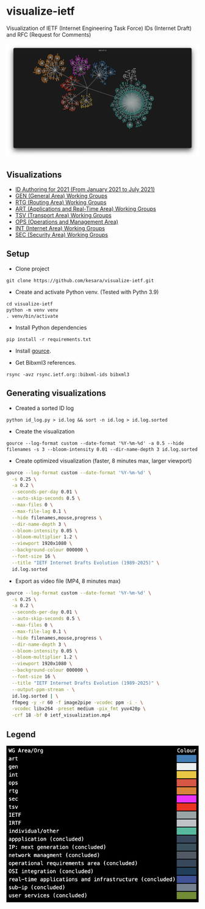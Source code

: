 # visualize-ietf
Visualization of IETF (Internet Engineering Task Force) IDs (Internet Draft) and RFC (Request for Comments)

[![Visualizations Playlist on Youtube](screenshot.png)](https://www.youtube.com/playlist?list=PLuakzjxkt1oAjiOhkq66IWgspqnp_ZdfN)

## Visualizations

* [ID Authoring for 2021 (From January 2021 to July 2021)](https://www.youtube.com/watch?v=3pmf486WPaQ)
* [GEN (General Area) Working Groups](https://www.youtube.com/watch?v=a9PpqZamkck)
* [RTG (Routing Area) Working Groups](https://www.youtube.com/watch?v=KdR-yusyPw8)
* [ART (Applications and Real-Time Area) Working Groups](https://www.youtube.com/watch?v=45PexHj_VjM)
* [TSV (Transport Area) Working Groups](https://www.youtube.com/watch?v=U0qOyCP7WTc)
* [OPS (Operations and Management Area)](https://www.youtube.com/watch?v=MKXWCtxr49A)
* [INT (Internet Area) Working Groups](https://www.youtube.com/watch?v=ieJGnrSpF8E)
* [SEC (Security Area) Working Groups](https://www.youtube.com/watch?v=SaUIjPF1oRA)

## Setup

* Clone project

```
git clone https://github.com/kesara/visualize-ietf.git
```

* Create and activate Python venv. (Tested with Pythn 3.9)

```
cd visualize-ietf
python -m venv venv
. venv/bin/activate
```

* Install Python dependencies

```
pip install -r requirements.txt
```

* Install [gource](https://gource.io/).

* Get Bibxml3 references.

```
rsync -avz rsync.ietf.org::bibxml-ids bibxml3
```

## Generating visualizations

* Created a sorted ID log

```
python id_log.py > id.log && sort -n id.log > id.log.sorted
```

* Create the visualization

```
gource --log-format custom --date-format '%Y-%m-%d' -a 0.5 --hide filenames -s 3 --bloom-intensity 0.01 --dir-name-depth 3 id.log.sorted
```

* Create optimized visualization (faster, 8 minutes max, larger viewport)

```bash
gource --log-format custom --date-format '%Y-%m-%d' \
  -s 0.25 \
  -a 0.2 \
  --seconds-per-day 0.01 \
  --auto-skip-seconds 0.5 \
  --max-files 0 \
  --max-file-lag 0.1 \
  --hide filenames,mouse,progress \
  --dir-name-depth 3 \
  --bloom-intensity 0.05 \
  --bloom-multiplier 1.2 \
  --viewport 1920x1080 \
  --background-colour 000000 \
  --font-size 16 \
  --title "IETF Internet Drafts Evolution (1989-2025)" \
  id.log.sorted
```

* Export as video file (MP4, 8 minutes max)

```bash
gource --log-format custom --date-format '%Y-%m-%d' \
  -s 0.25 \
  -a 0.2 \
  --seconds-per-day 0.01 \
  --auto-skip-seconds 0.5 \
  --max-files 0 \
  --max-file-lag 0.1 \
  --hide filenames,mouse,progress \
  --dir-name-depth 3 \
  --bloom-intensity 0.05 \
  --bloom-multiplier 1.2 \
  --viewport 1920x1080 \
  --background-colour 000000 \
  --font-size 16 \
  --title "IETF Internet Drafts Evolution (1989-2025)" \
  --output-ppm-stream - \
  id.log.sorted | \
  ffmpeg -y -r 60 -f image2pipe -vcodec ppm -i - \
  -vcodec libx264 -preset medium -pix_fmt yuv420p \
  -crf 18 -bf 0 ietf_visualization.mp4
```

## Legend
![legend](colour_codes.png "Legend")
